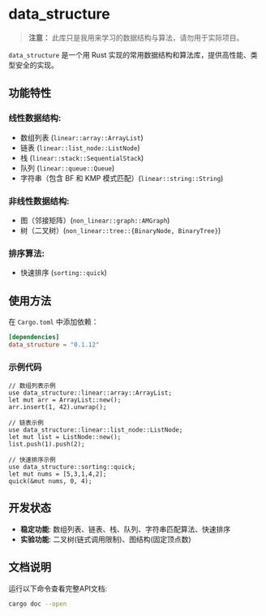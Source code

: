 # data_structure

>**注意：**
> 此库只是我用来学习的数据结构与算法，请勿用于实际项目。

`data_structure` 是一个用 Rust 实现的常用数据结构和算法库，提供高性能、类型安全的实现。

## 功能特性

### 线性数据结构:
- 数组列表 (`linear::array::ArrayList`)
- 链表 (`linear::list_node::ListNode`)
- 栈 (`linear::stack::SequentialStack`)
- 队列 (`linear::queue::Queue`)
- 字符串（包含 BF 和 KMP 模式匹配）(`linear::string::String`)

### 非线性数据结构:
- 图（邻接矩阵）(`non_linear::graph::AMGraph`)
- 树（二叉树）(`non_linear::tree::{BinaryNode, BinaryTree}`)

### 排序算法:
- 快速排序 (`sorting::quick`)

## 使用方法

在 `Cargo.toml` 中添加依赖：
```toml
[dependencies]
data_structure = "0.1.12"
```

### 示例代码
```
// 数组列表示例
use data_structure::linear::array::ArrayList;
let mut arr = ArrayList::new();
arr.insert(1, 42).unwrap();

// 链表示例
use data_structure::linear::list_node::ListNode;
let mut list = ListNode::new();
list.push(1).push(2);

// 快速排序示例
use data_structure::sorting::quick;
let mut nums = [5,3,1,4,2];
quick(&mut nums, 0, 4);
```

## 开发状态
- **稳定功能**: 数组列表、链表、栈、队列、字符串匹配算法、快速排序
- **实验功能**: 二叉树(链式调用限制)、图结构(固定顶点数)

## 文档说明
运行以下命令查看完整API文档:
```bash
cargo doc --open
```